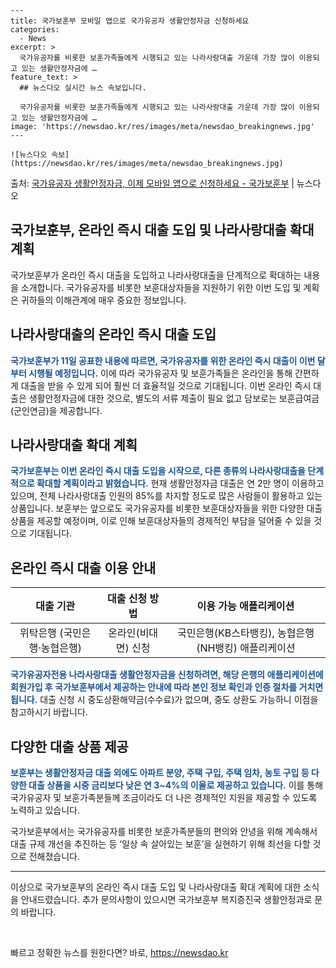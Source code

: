     ---
    title: 국가보훈부 모바일 앱으로 국가유공자 생활안정자금 신청하세요
    categories:
      - News
    excerpt: >
      국가유공자를 비롯한 보훈가족들에게 시행되고 있는 나라사랑대출 가운데 가장 많이 이용되고 있는 생활안정자금에 …
    feature_text: >
      ## 뉴스다오 실시간 뉴스 속보입니다.
    
      국가유공자를 비롯한 보훈가족들에게 시행되고 있는 나라사랑대출 가운데 가장 많이 이용되고 있는 생활안정자금에 …
    image: 'https://newsdao.kr/res/images/meta/newsdao_breakingnews.jpg'
    ---
    
    ![뉴스다오 속보](https://newsdao.kr/res/images/meta/newsdao_breakingnews.jpg)

<p>출처: <a href="https://newsdao.kr/2971" rel="dofollow">국가유공자 생활안정자금, 이제 모바일 앱으로 신청하세요 - 국가보훈부</a> | 뉴스다오</p>

<h2>국가보훈부, 온라인 즉시 대출 도입 및 나라사랑대출 확대 계획</h2>

<p data-ke-size="size16">국가보훈부가 온라인 즉시 대출을 도입하고 나라사랑대출을 단계적으로 확대하는 내용을 소개합니다. 국가유공자를 비롯한 보훈대상자들을 지원하기 위한 이번 도입 및 계획은 귀하들의 이해관계에 매우 중요한 정보입니다.</p>

<h2 data-ke-size="size26">나라사랑대출의 온라인 즉시 대출 도입</h2>

<p><b><span style="color: #1a5490;">국가보훈부가 11일 공표한 내용에 따르면, 국가유공자를 위한 온라인 즉시 대출이 이번 달부터 시행될 예정입니다.</span></b> 이에 따라 국가유공자 및 보훈가족들은 온라인을 통해 간편하게 대출을 받을 수 있게 되어 훨씬 더 효율적일 것으로 기대됩니다. 이번 온라인 즉시 대출은 생활안정자금에 대한 것으로, 별도의 서류 제출이 필요 없고 담보로는 보훈급여금(군인연금)을 제공합니다.</p>

<h2 data-ke-size="size26">나라사랑대출 확대 계획</h2>

<p><b><span style="color: #1a5490;">국가보훈부는 이번 온라인 즉시 대출 도입을 시작으로, 다른 종류의 나라사랑대출을 단계적으로 확대할 계획이라고 밝혔습니다.</span></b> 현재 생활안정자금 대출은 연 2만 명이 이용하고 있으며, 전체 나라사랑대출 인원의 85%를 차지할 정도로 많은 사람들이 활용하고 있는 상품입니다. 보훈부는 앞으로도 국가유공자를 비롯한 보훈대상자들을 위한 다양한 대출 상품을 제공할 예정이며, 이로 인해 보훈대상자들의 경제적인 부담을 덜어줄 수 있을 것으로 기대됩니다.</p>

<h2 data-ke-size="size26">온라인 즉시 대출 이용 안내</h2>

<table>
<thead>
<tr>
<th style="text-align: center;">대출 기관</th>
<th style="text-align: center;">대출 신청 방법</th>
<th style="text-align: center;">이용 가능 애플리케이션</th>
</tr>
</thead>
<tbody>
<tr>
<td style="text-align: center;">위탁은행 (국민은행·농협은행)</td>
<td style="text-align: center;">온라인(비대면) 신청</td>
<td style="text-align: center;">국민은행(KB스타뱅킹), 농협은행(NH뱅킹) 애플리케이션</td>
</tr>
</tbody>
</table>

<p><b><span style="color: #1a5490;">국가유공자전용 나라사랑대출 생활안정자금을 신청하려면, 해당 은행의 애플리케이션에 회원가입 후 국가보훈부에서 제공하는 안내에 따라 본인 정보 확인과 인증 절차를 거치면 됩니다.</span></b> 대출 신청 시 중도상환해약금(수수료)가 없으며, 중도 상환도 가능하니 이점을 참고하시기 바랍니다.</p>

<h2 data-ke-size="size26">다양한 대출 상품 제공</h2>

<p><b><span style="color: #1a5490;">보훈부는 생활안정자금 대출 외에도 아파트 분양, 주택 구입, 주택 임차, 농토 구입 등 다양한 대출 상품을 시중 금리보다 낮은 연 3~4%의 이율로 제공하고 있습니다.</span></b> 이를 통해 국가유공자 및 보훈가족분들께 조금이라도 더 나은 경제적인 지원을 제공할 수 있도록 노력하고 있습니다.</p>

<p data-ke-size="size16">국가보훈부에서는 국가유공자를 비롯한 보훈가족분들의 편의와 안녕을 위해 계속해서 대출 규제 개선을 추진하는 등 ‘일상 속 살아있는 보훈’을 실현하기 위해 최선을 다할 것으로 전해졌습니다.</p>

<hr>

<p data-ke-size="size16">이상으로 국가보훈부의 온라인 즉시 대출 도입 및 나라사랑대출 확대 계획에 대한 소식을 안내드렸습니다. 추가 문의사항이 있으시면 국가보훈부 복지증진국 생활안정과로 문의 바랍니다.</p>

<p data-ke-size="size16">&nbsp;</p> 

빠르고 정확한 뉴스를 원한다면? 바로, <a href="https://newsdao.kr" rel="dofollow">https://newsdao.kr</a>


    
